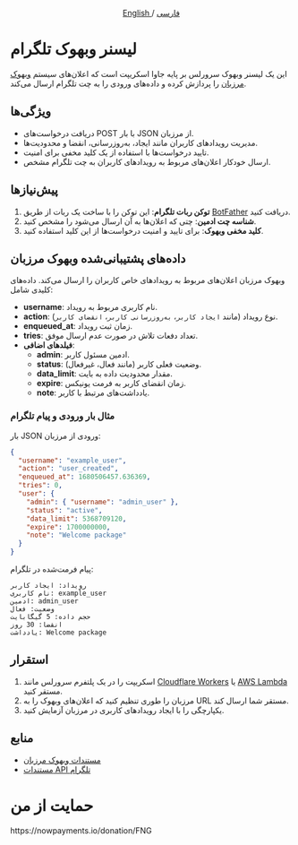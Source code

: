 
<p align="center">
 <a href="./README.md">
 English
 </a>
 /
 <a href="./README-fa.md">
 فارسی
 </a>
</p>

# لیسنر وبهوک تلگرام

این یک لیسنر وبهوک سرورلس بر پایه جاوا اسکریپت است که اعلان‌های سیستم [وبهوک مرزبان](https://gozargah.github.io/marzban/en/docs/webhook) را پردازش کرده و داده‌های ورودی را به چت تلگرام ارسال می‌کند.

## ویژگی‌ها

- دریافت درخواست‌های POST با بار JSON از مرزبان.
- مدیریت رویدادهای کاربران مانند ایجاد، به‌روزرسانی، انقضا و محدودیت‌ها.
- تایید درخواست‌ها با استفاده از یک کلید مخفی برای امنیت.
- ارسال خودکار اعلان‌های مربوط به رویدادهای کاربران به چت تلگرام مشخص.

## پیش‌نیازها

1. **توکن ربات تلگرام**: این توکن را با ساخت یک ربات از طریق [BotFather](https://core.telegram.org/bots#botfather) دریافت کنید.
2. **شناسه چت ادمین**: چتی که اعلان‌ها به آن ارسال می‌شود را مشخص کنید.
3. **کلید مخفی وبهوک**: برای تایید و امنیت درخواست‌ها از این کلید استفاده کنید.

## داده‌های پشتیبانی‌شده وبهوک مرزبان

وبهوک مرزبان اعلان‌های مربوط به رویدادهای خاص کاربران را ارسال می‌کند. داده‌های کلیدی شامل:

- **username**: نام کاربری مربوط به رویداد.
- **action**: نوع رویداد (مانند `ایجاد کاربر`، `به‌روزرسانی کاربر`، `انقضای کاربر`).
- **enqueued_at**: زمان ثبت رویداد.
- **tries**: تعداد دفعات تلاش در صورت عدم ارسال موفق.
- **فیلدهای اضافی**:
  - **admin**: ادمین مسئول کاربر.
  - **status**: وضعیت فعلی کاربر (مانند فعال، غیرفعال).
  - **data_limit**: مقدار محدودیت داده به بایت.
  - **expire**: زمان انقضای کاربر به فرمت یونیکس.
  - **note**: یادداشت‌های مرتبط با کاربر.

### مثال بار ورودی و پیام تلگرام

بار JSON ورودی از مرزبان:

```json
{
  "username": "example_user",
  "action": "user_created",
  "enqueued_at": 1680506457.636369,
  "tries": 0,
  "user": {
    "admin": { "username": "admin_user" },
    "status": "active",
    "data_limit": 5368709120,
    "expire": 1700000000,
    "note": "Welcome package"
  }
}
```

پیام فرمت‌شده در تلگرام:

```
رویداد: ایجاد کاربر
نام کاربری: example_user
ادمین: admin_user
وضعیت: فعال
حجم داده: 5 گیگابایت
انقضا: 30 روز
یادداشت: Welcome package
```

## استقرار

1. اسکریپت را در یک پلتفرم سرورلس مانند [Cloudflare Workers](https://workers.cloudflare.com/) یا [AWS Lambda](https://aws.amazon.com/lambda/) مستقر کنید.
2. مرزبان را طوری تنظیم کنید که اعلان‌های وبهوک را به URL مستقر شما ارسال کند.
3. یکپارچگی را با ایجاد رویدادهای کاربری در مرزبان آزمایش کنید.

## منابع

- [مستندات وبهوک مرزبان](https://gozargah.github.io/marzban/en/docs/webhook)
- [مستندات API تلگرام](https://core.telegram.org/bots/api)

<h1 align="left">حمایت از من</h1>
<p align="left">https://nowpayments.io/donation/FNG</p>
